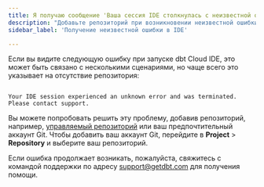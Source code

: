 ```yaml
---
title: Я получаю сообщение 'Ваша сессия IDE столкнулась с неизвестной ошибкой и была завершена. Пожалуйста, свяжитесь с поддержкой'.
description: "Добавьте репозиторий при возникновении неизвестной ошибки в IDE"
sidebar_label: 'Получение неизвестной ошибки в IDE'

---
```


Если вы видите следующую ошибку при запуске dbt Cloud IDE, это может быть связано с несколькими сценариями, но чаще всего это указывает на отсутствие репозитория:

```shell

Your IDE session experienced an unknown error and was terminated. Please contact support.

```

Вы можете попробовать решить эту проблему, добавив репозиторий, например, [управляемый репозиторий](/docs/collaborate/git/managed-repository) или ваш предпочтительный аккаунт Git. Чтобы добавить ваш аккаунт Git, перейдите в **Project** > **Repository** и выберите ваш репозиторий.

Если ошибка продолжает возникать, пожалуйста, свяжитесь с командой поддержки по адресу support@getdbt.com для получения помощи.